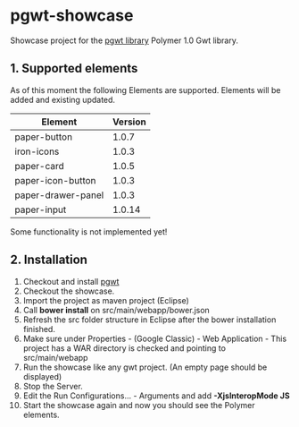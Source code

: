 # pgwt-showcase

Showcase project for the [pgwt library](https://github.com/LuxActive/pgwt) Polymer 1.0 Gwt library.

## 1. Supported elements
As of this moment the following Elements are supported. Elements will be added and existing updated.

| Element		| Version	|
| --------		| -------- 	|
| paper-button	| 1.0.7		|
| iron-icons	| 1.0.3		|
| paper-card	| 1.0.5		|
| paper-icon-button	| 1.0.3		|
| paper-drawer-panel	| 1.0.3		|
| paper-input	| 1.0.14		|

Some functionality is not implemented yet!

## 2. Installation
1. Checkout and install [pgwt](https://github.com/LuxActive/pgwt)
2. Checkout the showcase.
3. Import the project as maven project (Eclipse)
4. Call **bower install** on src/main/webapp/bower.json
5. Refresh the src folder structure in Eclipse after the bower installation finished.
5. Make sure under Properties - (Google Classic) - Web Application - This project has a WAR directory is checked and pointing to src/main/webapp
5. Run the showcase like any gwt project. (An empty page should be displayed)
6. Stop the Server.
7. Edit the Run Configurations... - Arguments and add  **-XjsInteropMode JS** 
8. Start the showcase again and now you should see the Polymer elements.